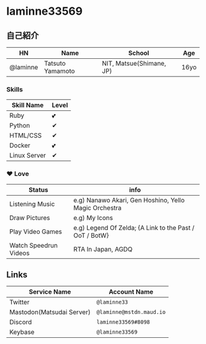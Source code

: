 # laminne33569

## 自己紹介
| HN | Name | School | Age | 
| ---- | ----- | ----- | ---- |
| @laminne | Tatsuto Yamamoto | NIT, Matsue(Shimane, JP) | 16yo | 

### Skills
| Skill Name | Level |
| --- | --- |
| Ruby | 💕 |
| Python | ✔ |
| HTML/CSS | ✔ |
| Docker | 💕 |
| Linux Server| ✔ |

### ❤ Love

| Status | info |
| --- | --- |
| Listening Music | e.g) Nanawo Akari, Gen Hoshino, Yello Magic Orchestra |
| Draw Pictures | e.g) My Icons |
| Play Video Games | e.g) Legend Of Zelda; {A Link to the Past / OoT / BotW} |
| Watch Speedrun Videos | RTA In Japan, AGDQ |

## Links
| Service Name | Account Name |
| --- | --- |
| Twitter | `@laminne33` |
| Mastodon(Matsudai Server) | `@laminne@mstdn.maud.io` |
| Discord | `laminne33569#8098` |
| Keybase | `@laminne33569` |

